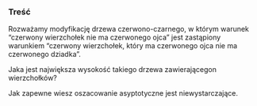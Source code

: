 ### Treść
Rozważamy modyfikację drzewa czerwono-czarnego, w którym warunek “czerwony wierzchołek nie ma czerwonego ojca” jest zastąpiony warunkiem “czerwony wierzchołek, który ma czerwonego ojca nie ma czerwonego dziadka”. 

Jaka jest największa wysokość takiego drzewa zawierającegon wierzchołków? 

Jak zapewne wiesz oszacowanie asyptotyczne jest niewystarczające.
